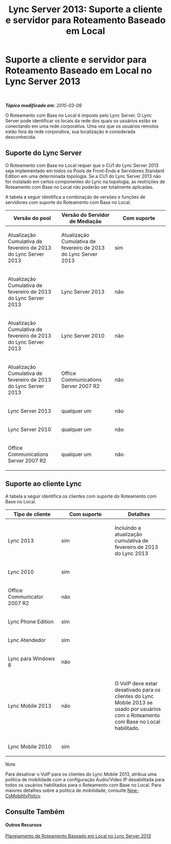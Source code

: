 ﻿---
title: 'Lync Server 2013: Suporte a cliente e servidor para Roteamento Baseado em Local'
TOCTitle: Suporte a cliente e servidor para Roteamento Baseado em Local
ms:assetid: 26c2ca3d-026d-4dd7-94fa-15ebb4406953
ms:mtpsurl: https://technet.microsoft.com/pt-br/library/JJ994024(v=OCS.15)
ms:contentKeyID: 52057583
ms.date: 05/19/2016
mtps_version: v=OCS.15
ms.translationtype: HT
---

# Suporte a cliente e servidor para Roteamento Baseado em Local no Lync Server 2013

 

_**Tópico modificado em:** 2015-03-09_

O Roteamento com Base no Local é imposto pelo Lync Server. O Lync Server pode identificar os locais da rede dos quais os usuários estão se conectando em uma rede corporativa. Uma vez que os usuários remotos estão fora da rede corporativa, sua localização é considerada desconhecida.

## Suporte do Lync Server

O Roteamento com Base no Local requer que o CU1 do Lync Server 2013 seja implementado em todos os Pools de Front-Ends e Servidores Standard Edition em uma determinada topologia. Se a CU1 do Lync Server 2013 não for instalado em certos componentes do Lync na topologia, as restrições de Roteamento com Base no Local não poderão ser totalmente aplicadas.

A tabela a seguir identifica a combinação de versões e funções de servidores com suporte do Roteamento com Base no Local.


<table>
<colgroup>
<col style="width: 33%" />
<col style="width: 33%" />
<col style="width: 33%" />
</colgroup>
<thead>
<tr class="header">
<th>Versão do pool</th>
<th>Versão do Servidor de Mediação</th>
<th>Com suporte</th>
</tr>
</thead>
<tbody>
<tr class="odd">
<td><p>Atualização Cumulativa de fevereiro de 2013 do Lync Server 2013</p></td>
<td><p>Atualização Cumulativa de fevereiro de 2013 do Lync Server 2013</p></td>
<td><p>sim</p></td>
</tr>
<tr class="even">
<td><p>Atualização Cumulativa de fevereiro de 2013 do Lync Server 2013</p></td>
<td><p>Lync Server 2013</p></td>
<td><p>não</p></td>
</tr>
<tr class="odd">
<td><p>Atualização Cumulativa de fevereiro de 2013 do Lync Server 2013</p></td>
<td><p>Lync Server 2010</p></td>
<td><p>não</p></td>
</tr>
<tr class="even">
<td><p>Atualização Cumulativa de fevereiro de 2013 do Lync Server 2013</p></td>
<td><p>Office Communications Server 2007 R2</p></td>
<td><p>não</p></td>
</tr>
<tr class="odd">
<td><p>Lync Server 2013</p></td>
<td><p>qualquer um</p></td>
<td><p>não</p></td>
</tr>
<tr class="even">
<td><p>Lync Server 2010</p></td>
<td><p>qualquer um</p></td>
<td><p>não</p></td>
</tr>
<tr class="odd">
<td><p>Office Communications Server 2007 R2</p></td>
<td><p>qualquer um</p></td>
<td><p>não</p></td>
</tr>
</tbody>
</table>


## Suporte ao cliente Lync

A tabela a seguir identifica os clientes com suporte do Roteamento com Base no Local.


<table>
<colgroup>
<col style="width: 33%" />
<col style="width: 33%" />
<col style="width: 33%" />
</colgroup>
<thead>
<tr class="header">
<th>Tipo de cliente</th>
<th>Com suporte</th>
<th>Detalhes</th>
</tr>
</thead>
<tbody>
<tr class="odd">
<td><p>Lync 2013</p></td>
<td><p>sim</p></td>
<td><p>Incluindo a atualização cumulativa de fevereiro de 2013 do Lync 2013</p></td>
</tr>
<tr class="even">
<td><p>Lync 2010</p></td>
<td><p>sim</p></td>
<td> </td>
</tr>
<tr class="odd">
<td><p>Office Communicator 2007 R2</p></td>
<td><p>não</p></td>
<td> </td>
</tr>
<tr class="even">
<td><p>Lync Phone Edition</p></td>
<td><p>sim</p></td>
<td> </td>
</tr>
<tr class="odd">
<td><p>Lync Atendedor</p></td>
<td><p>sim</p></td>
<td> </td>
</tr>
<tr class="even">
<td><p>Lync para Windows 8</p></td>
<td><p>não</p></td>
<td> </td>
</tr>
<tr class="odd">
<td><p>Lync Mobile 2013</p></td>
<td><p>não</p></td>
<td><p>O VoIP deve estar desativado para os clientes do Lync Mobile 2013 se usado por usuários com o Roteamento com Base no Local habilitado.</p></td>
</tr>
<tr class="even">
<td><p>Lync Mobile 2010</p></td>
<td><p>sim</p></td>
<td> </td>
</tr>
</tbody>
</table>

  

> [!NOTE]  
> Para desativar o VoIP para os clientes do Lync Mobile 2013, atribua uma política de mobilidade com a configuração Áudio/Vídeo IP desabilitada para todos os usuários habilitados para o Roteamento com Base no Local. Para maiores detalhes sobre a política de mobilidade, consulte <a href="https://docs.microsoft.com/en-us/powershell/module/skype/New-CsMobilityPolicy">New-CsMobilityPolicy</a>.

## Consulte Também

#### Outros Recursos

[Planejamento de Roteamento Baseado em Local no Lync Server 2013](lync-server-2013-planning-for-location-based-routing.md)

